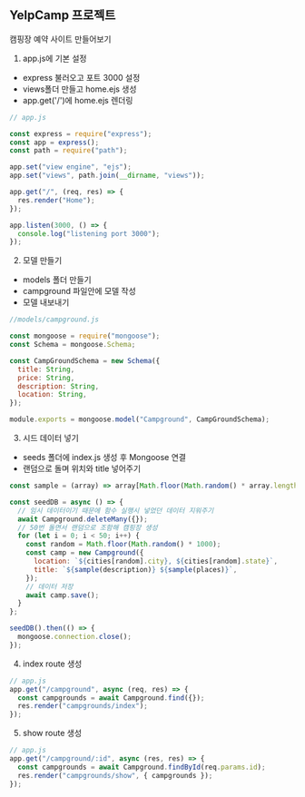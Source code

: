 ## YelpCamp 프로젝트

캠핑장 예약 사이트 만들어보기

1. app.js에 기본 설정

- express 불러오고 포트 3000 설정
- views폴더 만들고 home.ejs 생성
- app.get('/')에 home.ejs 렌더링

```js
// app.js

const express = require("express");
const app = express();
const path = require("path");

app.set("view engine", "ejs");
app.set("views", path.join(__dirname, "views"));

app.get("/", (req, res) => {
  res.render("Home");
});

app.listen(3000, () => {
  console.log("listening port 3000");
});
```

2. 모델 만들기

- models 폴더 만들기
- campground 파일안에 모델 작성
- 모델 내보내기

```js
//models/campground.js

const mongoose = require("mongoose");
const Schema = mongoose.Schema;

const CampGroundSchema = new Schema({
  title: String,
  price: String,
  description: String,
  location: String,
});

module.exports = mongoose.model("Campground", CampGroundSchema);
```

3. 시드 데이터 넣기

- seeds 폴더에 index.js 생성 후 Mongoose 연결
- 랜덤으로 돌며 위치와 title 넣어주기

```js
const sample = (array) => array[Math.floor(Math.random() * array.length)];

const seedDB = async () => {
  // 임시 데이터이기 때문에 함수 실행시 넣었던 데이터 지워주기
  await Campground.deleteMany({});
  // 50번 돌면서 랜덤으로 조함해 캠핑장 생성
  for (let i = 0; i < 50; i++) {
    const random = Math.floor(Math.random() * 1000);
    const camp = new Campground({
      location: `${cities[random].city}, ${cities[random].state}`,
      title: `${sample(description)} ${sample(places)}`,
    });
    // 데이터 저장
    await camp.save();
  }
};

seedDB().then(() => {
  mongoose.connection.close();
});
```

4. index route 생성

```js
// app.js
app.get("/campground", async (req, res) => {
  const campgrounds = await Campground.find({});
  res.render("campgrounds/index");
});
```

5. show route 생성

```js
// app.js
app.get("/campground/:id", async (res, res) => {
  const campgrounds = await Campground.findById(req.params.id);
  res.render("campgrounds/show", { campgrounds });
});
```
